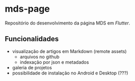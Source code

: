 # mds-page

Repositório do desenvolvimento da página MDS em _Flutter_.

## Funcionalidades

- visualização de artigos em Markdown (remote assets)
    - arquivos no github
    - indexação por json e metadados
- galeria de projetos
- possibilidade de instalação no Android e Desktop (???)
